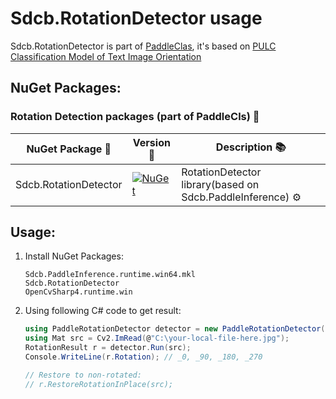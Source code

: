 # Sdcb.RotationDetector usage

Sdcb.RotationDetector is part of [PaddleClas](https://github.com/PaddlePaddle/PaddleClas), it's based on [PULC Classification Model of Text Image Orientation](https://github.com/PaddlePaddle/PaddleClas/blob/release/2.5/docs/en/PULC/PULC_text_image_orientation_en.md)

## NuGet Packages:

### Rotation Detection packages (part of PaddleCls) 🔄
| NuGet Package 💼       | Version 📌                                                                                                              | Description 📚                                             |
| --------------------- | ---------------------------------------------------------------------------------------------------------------------- | --------------------------------------------------------- |
| Sdcb.RotationDetector | [![NuGet](https://img.shields.io/nuget/v/Sdcb.RotationDetector.svg)](https://nuget.org/packages/Sdcb.RotationDetector) | RotationDetector library(based on Sdcb.PaddleInference) ⚙️ |

## Usage:
1. Install NuGet Packages:
   ```
   Sdcb.PaddleInference.runtime.win64.mkl
   Sdcb.RotationDetector
   OpenCvSharp4.runtime.win
   ```

2. Using following C# code to get result:
   ```csharp
   using PaddleRotationDetector detector = new PaddleRotationDetector(RotationDetectionModel.EmbeddedDefault);
   using Mat src = Cv2.ImRead(@"C:\your-local-file-here.jpg");
   RotationResult r = detector.Run(src);
   Console.WriteLine(r.Rotation); // _0, _90, _180, _270

   // Restore to non-rotated:
   // r.RestoreRotationInPlace(src);
   ```
